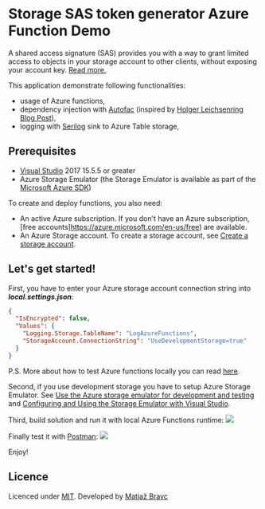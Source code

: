 # Storage SAS token generator Azure Function Demo

A shared access signature (SAS) provides you with a way to grant limited access to objects in your storage account to other clients, without exposing your account key.
[Read more.](https://docs.microsoft.com/en-us/azure/storage/common/storage-dotnet-shared-access-signature-part-1)

This application demonstrate following functionalities:
- usage of Azure functions,
- dependency injection with [Autofac](https://autofac.org/) (inspired by [Holger Leichsenring Blog Post](http://codingsoul.de/2018/01/19/azure-function-dependency-injection-with-autofac/)),
- logging with [Serilog](https://serilog.net/) sink to Azure Table storage,

## Prerequisites
- [Visual Studio](https://www.visualstudio.com/vs/community) 2017 15.5.5 or greater
- Azure Storage Emulator (the Storage Emulator is available as part of the [Microsoft Azure SDK](https://azure.microsoft.com/en-us/downloads/))

To create and deploy functions, you also need:
- An active Azure subscription. If you don't have an Azure subscription, [free accounts]https://azure.microsoft.com/en-us/free) are available.
- An Azure Storage account. To create a storage account, see [Create a storage account](https://docs.microsoft.com/en-us/azure/storage/common/storage-create-storage-account#create-a-storage-account).

## Let's get started!
First, you have to enter your Azure storage account connection string into **_local.settings.json_**:
```json
{
  "IsEncrypted": false,
  "Values": {
    "Logging.Storage.TableName": "LogAzureFunctions",
    "StorageAccount.ConnectionString": "UseDevelopmentStorage=true"
  }
}
```
P.S. More about how to test Azure functions locally you can read [here](https://docs.microsoft.com/en-us/azure/azure-functions/functions-run-local).

Second, if you use development storage you have to setup Azure Storage Emulator. See [Use the Azure storage emulator for development and testing](https://docs.microsoft.com/en-us/azure/storage/common/storage-use-emulator) and [Configuring and Using the Storage Emulator with Visual Studio](https://docs.microsoft.com/en-us/azure/vs-azure-tools-storage-emulator-using).

Third, build solution and run it with local Azure Functions runtime: 
![](https://github.com/matjazbravc/Storage-SasTokenGenerator-AzureFunction-Demo/blob/master/res/function_local_runtime.jpg)

Finally test it with [Postman](https://getpostman.com):
![](https://github.com/matjazbravc/Storage-SasTokenGenerator-AzureFunction-Demo/blob/master/res/postman_function_test.jpg)

Enjoy!

## Licence

Licenced under [MIT](http://opensource.org/licenses/mit-license.php).
Developed by [Matjaž Bravc](https://si.linkedin.com/in/matjazbravc)
